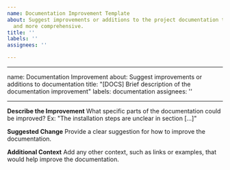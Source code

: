 ```yaml
---
name: Documentation Improvement Template
about: Suggest improvements or additions to the project documentation to make it clearer
  and more comprehensive.
title: ''
labels: ''
assignees: ''

---
```


---
name: Documentation Improvement
about: Suggest improvements or additions to documentation
title: "[DOCS] Brief description of the documentation improvement"
labels: documentation
assignees: ''

---

**Describe the Improvement**
What specific parts of the documentation could be improved? Ex: "The installation steps are unclear in section [...]"

**Suggested Change**
Provide a clear suggestion for how to improve the documentation.

**Additional Context**
Add any other context, such as links or examples, that would help improve the documentation.
